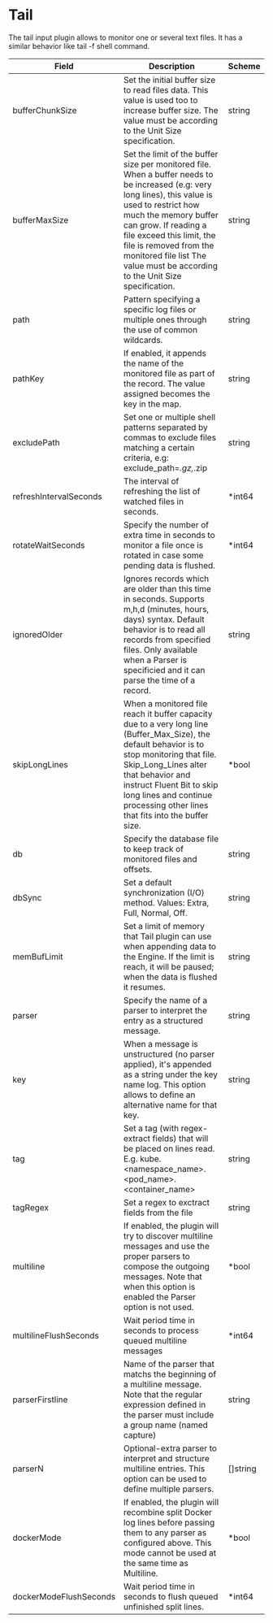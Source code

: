 # Tail

The tail input plugin allows to monitor one or several text files. It has a similar behavior like tail -f shell command.


| Field | Description | Scheme |
| ----- | ----------- | ------ |
| bufferChunkSize | Set the initial buffer size to read files data. This value is used too to increase buffer size. The value must be according to the Unit Size specification. | string |
| bufferMaxSize | Set the limit of the buffer size per monitored file. When a buffer needs to be increased (e.g: very long lines), this value is used to restrict how much the memory buffer can grow. If reading a file exceed this limit, the file is removed from the monitored file list The value must be according to the Unit Size specification. | string |
| path | Pattern specifying a specific log files or multiple ones through the use of common wildcards. | string |
| pathKey | If enabled, it appends the name of the monitored file as part of the record. The value assigned becomes the key in the map. | string |
| excludePath | Set one or multiple shell patterns separated by commas to exclude files matching a certain criteria, e.g: exclude_path=*.gz,*.zip | string |
| refreshIntervalSeconds | The interval of refreshing the list of watched files in seconds. | *int64 |
| rotateWaitSeconds | Specify the number of extra time in seconds to monitor a file once is rotated in case some pending data is flushed. | *int64 |
| ignoredOlder | Ignores records which are older than this time in seconds. Supports m,h,d (minutes, hours, days) syntax. Default behavior is to read all records from specified files. Only available when a Parser is specificied and it can parse the time of a record. | string |
| skipLongLines | When a monitored file reach it buffer capacity due to a very long line (Buffer_Max_Size), the default behavior is to stop monitoring that file. Skip_Long_Lines alter that behavior and instruct Fluent Bit to skip long lines and continue processing other lines that fits into the buffer size. | *bool |
| db | Specify the database file to keep track of monitored files and offsets. | string |
| dbSync | Set a default synchronization (I/O) method. Values: Extra, Full, Normal, Off. | string |
| memBufLimit | Set a limit of memory that Tail plugin can use when appending data to the Engine. If the limit is reach, it will be paused; when the data is flushed it resumes. | string |
| parser | Specify the name of a parser to interpret the entry as a structured message. | string |
| key | When a message is unstructured (no parser applied), it's appended as a string under the key name log. This option allows to define an alternative name for that key. | string |
| tag | Set a tag (with regex-extract fields) that will be placed on lines read. E.g. kube.<namespace_name>.<pod_name>.<container_name> | string |
| tagRegex | Set a regex to exctract fields from the file | string |
| multiline | If enabled, the plugin will try to discover multiline messages and use the proper parsers to compose the outgoing messages. Note that when this option is enabled the Parser option is not used. | *bool |
| multilineFlushSeconds | Wait period time in seconds to process queued multiline messages | *int64 |
| parserFirstline | Name of the parser that matchs the beginning of a multiline message. Note that the regular expression defined in the parser must include a group name (named capture) | string |
| parserN | Optional-extra parser to interpret and structure multiline entries. This option can be used to define multiple parsers. | []string |
| dockerMode | If enabled, the plugin will recombine split Docker log lines before passing them to any parser as configured above. This mode cannot be used at the same time as Multiline. | *bool |
| dockerModeFlushSeconds | Wait period time in seconds to flush queued unfinished split lines. | *int64 |
